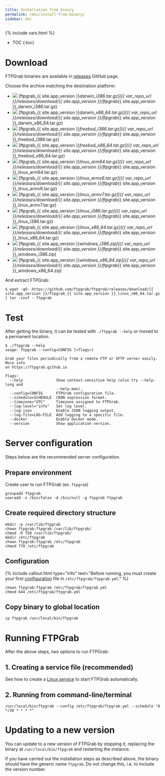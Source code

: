 ```yaml
---
title: Installation from binary
permalink: /doc/install-from-binary/
sidebar: doc
---
```

{% include vars.html %}

* TOC
{:toc}

# Download

FTPGrab binaries are available in [releases](https://github.com/crazy-max/ddns-route53/releases) GitHub page.

Choose the archive matching the destination platform:

* ![](/img/os/macos.png) [ftpgrab_{{ site.app_version }}_darwin_i386.tar.gz]({{ var_repo_url }}/releases/download/{{ site.app_version }}/ftpgrab_{{ site.app_version }}_darwin_i386.tar.gz)
* ![](/img/os/macos.png) [ftpgrab_{{ site.app_version }}_darwin_x86_64.tar.gz]({{ var_repo_url }}/releases/download/{{ site.app_version }}/ftpgrab_{{ site.app_version }}_darwin_x86_64.tar.gz)
* ![](/img/os/freebsd.png) [ftpgrab_{{ site.app_version }}_freebsd_i386.tar.gz]({{ var_repo_url }}/releases/download/{{ site.app_version }}/ftpgrab_{{ site.app_version }}_freebsd_i386.tar.gz)
* ![](/img/os/freebsd.png) [ftpgrab_{{ site.app_version }}_freebsd_x86_64.tar.gz]({{ var_repo_url }}/releases/download/{{ site.app_version }}/ftpgrab_{{ site.app_version }}_freebsd_x86_64.tar.gz)
* ![](/img/os/linux.png) [ftpgrab_{{ site.app_version }}_linux_arm64.tar.gz]({{ var_repo_url }}/releases/download/{{ site.app_version }}/ftpgrab_{{ site.app_version }}_linux_arm64.tar.gz)
* ![](/img/os/linux.png) [ftpgrab_{{ site.app_version }}_linux_armv6.tar.gz]({{ var_repo_url }}/releases/download/{{ site.app_version }}/ftpgrab_{{ site.app_version }}_linux_armv6.tar.gz)
* ![](/img/os/linux.png) [ftpgrab_{{ site.app_version }}_linux_armv7.tar.gz]({{ var_repo_url }}/releases/download/{{ site.app_version }}/ftpgrab_{{ site.app_version }}_linux_armv7.tar.gz)
* ![](/img/os/linux.png) [ftpgrab_{{ site.app_version }}_linux_i386.tar.gz]({{ var_repo_url }}/releases/download/{{ site.app_version }}/ftpgrab_{{ site.app_version }}_linux_i386.tar.gz)
* ![](/img/os/linux.png) [ftpgrab_{{ site.app_version }}_linux_x86_64.tar.gz]({{ var_repo_url }}/releases/download/{{ site.app_version }}/ftpgrab_{{ site.app_version }}_linux_x86_64.tar.gz)
* ![](/img/os/windows.png) [ftpgrab_{{ site.app_version }}_windows_i386.zip]({{ var_repo_url }}/releases/download/{{ site.app_version }}/ftpgrab_{{ site.app_version }}_windows_i386.zip)
* ![](/img/os/windows.png) [ftpgrab_{{ site.app_version }}_windows_x86_64.zip]({{ var_repo_url }}/releases/download/{{ site.app_version }}/ftpgrab_{{ site.app_version }}_windows_x86_64.zip)

And extract FTPGrab:

```
$ wget -qO- https://github.com/ftpgrab/ftpgrab/releases/download/{{ site.app_version }}/ftpgrab_{{ site.app_version }}_linux_x86_64.tar.gz | tar -zxvf - ftpgrab
```

# Test

After getting the binary, it can be tested with `./ftpgrab --help` or moved to a permanent location.

```
$ ./ftpgrab --help
usage: ftpgrab --config=CONFIG [<flags>]

Grab your files periodically from a remote FTP or SFTP server easily. More info
on https://ftpgrab.github.io

Flags:
  --help               Show context-sensitive help (also try --help-long and
                       --help-man).
  --config=CONFIG      FTPGrab configuration file.
  --schedule=SCHEDULE  CRON expression format.
  --timezone="UTC"     Timezone assigned to FTPGrab.
  --log-level="info"   Set log level.
  --log-json           Enable JSON logging output.
  --log-file=LOG-FILE  Add logging to a specific file.
  --docker             Enable Docker mode.
  --version            Show application version.
```

# Server configuration

Steps below are the recommended server configuration.

## Prepare environment

Create user to run FTPGrab (ex. `ftpgrab`)

```
groupadd ftpgrab
useradd -s /bin/false -d /bin/null -g ftpgrab ftpgrab
```

## Create required directory structure

```
mkdir -p /var/lib/ftpgrab
chown ftpgrab:ftpgrab /var/lib/ftpgrab/
chmod -R 750 /var/lib/ftpgrab/
mkdir /etc/ftpgrab
chown ftpgrab:ftpgrab /etc/ftpgrab
chmod 770 /etc/ftpgrab
```

## Configuration

{% include callout.html type="info" text="Before running, you must create your first [configuration](/doc/configuration/) file in `/etc/ftpgrab/ftpgrab.yml`." %}

```
chown ftpgrab:ftpgrab /etc/ftpgrab/ftpgrab.yml
chmod 644 /etc/ftpgrab/ftpgrab.yml
```

## Copy binary to global location

```
cp ftpgrab /usr/local/bin/ftpgrab
```

# Running FTPGrab

After the above steps, two options to run FTPGrab:

## 1. Creating a service file (recommended)

See how to create a [Linux service](/doc/linux-service/) to start FTPGrab automatically.

## 2. Running from command-line/terminal

```
/usr/local/bin/ftpgrab --config /etc/ftpgrab/ftpgrab.yml --schedule "0 */30 * * * *"
```

# Updating to a new version

You can update to a new version of FTPGrab by stopping it, replacing the binary at `/usr/local/bin/ftpgrab` and restarting the instance.

If you have carried out the installation steps as described above, the binary should have the generic name `ftpgrab`. Do not change this, i.e. to include the version number.
